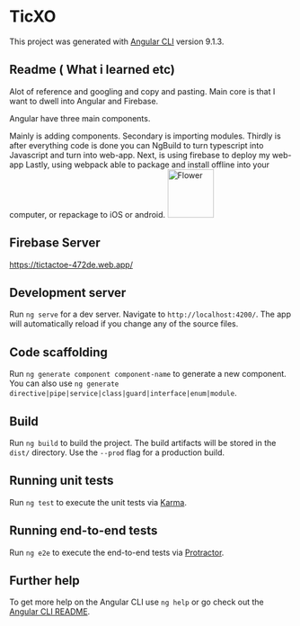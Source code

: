# TicXO

This project was generated with [Angular CLI](https://github.com/angular/angular-cli) version 9.1.3.

## Readme ( What i learned etc)

Alot of reference and googling and copy and pasting. Main core is that I want to dwell into Angular and Firebase.

Angular have three main components.

Mainly is adding components.
Secondary is importing modules.
Thirdly is after everything code is done you can NgBuild to turn typescript into Javascript and turn into web-app.
Next, is using firebase to deploy my web-app
Lastly, using webpack able to package and install offline into your computer, or repackage to iOS or android.
<a href="https://imgur.com/GJWvTPk"><img src="flower.jpg" width="82" height="86" title="White flower" alt="Flower"></a>
## Firebase Server

https://tictactoe-472de.web.app/

## Development server

Run `ng serve` for a dev server. Navigate to `http://localhost:4200/`. The app will automatically reload if you change any of the source files.

## Code scaffolding

Run `ng generate component component-name` to generate a new component. You can also use `ng generate directive|pipe|service|class|guard|interface|enum|module`.

## Build

Run `ng build` to build the project. The build artifacts will be stored in the `dist/` directory. Use the `--prod` flag for a production build.

## Running unit tests

Run `ng test` to execute the unit tests via [Karma](https://karma-runner.github.io).

## Running end-to-end tests

Run `ng e2e` to execute the end-to-end tests via [Protractor](http://www.protractortest.org/).

## Further help

To get more help on the Angular CLI use `ng help` or go check out the [Angular CLI README](https://github.com/angular/angular-cli/blob/master/README.md).
